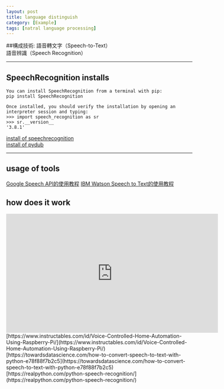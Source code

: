 ```yaml
---
layout: post
title: language distinguish
category: [Example]
tags: [natral language processing]
---
```


##構成技術:
語音轉文字（Speech-to-Text）<br>
語音辨識（Speech Recognition）

---
##  SpeechRecognition installs
```
You can install SpeechRecognition from a terminal with pip:
pip install SpeechRecognition

Once installed, you should verify the installation by opening an interpreter session and typing:
>>> import speech_recognition as sr
>>> sr.__version__
'3.8.1'
```

[install of speechrecognition](https://realpython.com/python-speech-recognition/)<br>
[install of pydub](https://pypi.org/project/pydub/)

---
## usage of tools
[Google Speech API的使用教程](https://cloud.google.com/speech-to-text/docs/reference/libraries)
[IBM Watson Speech to Text的使用教程](https://cloud.ibm.com/docs/services/speech-to-text?topic=speech-to-text-gettingStarted)

## how does it work
<iframe width="573" height="322" src="https://www.youtube.com/embed/2Vf1D-rUMwE" title="Getting Started With Cloud Firestore on the Web - Firecasts" frameborder="0" allow="accelerometer; autoplay; clipboard-write; encrypted-media; gyroscope; picture-in-picture; web-share" allowfullscreen></iframe>
[https://www.instructables.com/id/Voice-Controlled-Home-Automation-Using-Raspberry-Pi/](https://www.instructables.com/id/Voice-Controlled-Home-Automation-Using-Raspberry-Pi/)<br>
[https://towardsdatascience.com/how-to-convert-speech-to-text-with-python-e78f88f7b2c5](https://towardsdatascience.com/how-to-convert-speech-to-text-with-python-e78f88f7b2c5)<br>
[https://realpython.com/python-speech-recognition/](https://realpython.com/python-speech-recognition/)<br>

<br>
<br>    
    


